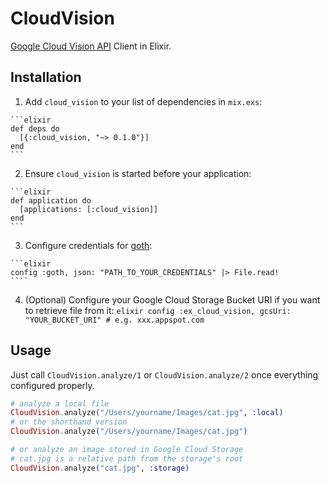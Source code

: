 # CloudVision

[Google Cloud Vision API](https://cloud.google.com/vision/) Client in Elixir.

## Installation

  1. Add `cloud_vision` to your list of dependencies in `mix.exs`:

    ```elixir
    def deps do
      [{:cloud_vision, "~> 0.1.0"}]
    end
    ```

  2. Ensure `cloud_vision` is started before your application:

    ```elixir
    def application do
      [applications: [:cloud_vision]]
    end
    ```

  3. Configure credentials for [goth](https://github.com/peburrows/goth):

    ```elixir
    config :goth, json: "PATH_TO_YOUR_CREDENTIALS" |> File.read!
    ````

  4. (Optional) Configure your Google Cloud Storage Bucket URI if you want to retrieve file from it:
    ```elixir
    config :ex_cloud_vision, gcsUri: "YOUR_BUCKET_URI" # e.g. xxx.appspot.com
    ```

## Usage

Just call ```CloudVision.analyze/1``` or ```CloudVision.analyze/2``` once everything configured properly.

```elixir
# analyze a local file
CloudVision.analyze("/Users/yourname/Images/cat.jpg", :local)
# or the shorthand version
CloudVision.analyze("/Users/yourname/Images/cat.jpg")

# or analyze an image stored in Google Cloud Storage
# cat.jpg is a relative path from the storage's root
CloudVision.analyze("cat.jpg", :storage)
```
